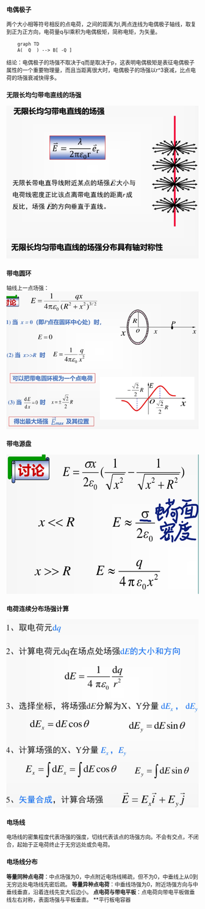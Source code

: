 ### 电偶极子
两个大小相等符号相反的点电荷，之间的距离为l,两点连线为电偶极子轴线，取复到正为正方向，电荷量q与l乘积为电偶极矩，简称电矩，为矢量。
```mermaid
	graph TD
    A(  Q  ) --> B[ -Q ]
```
结论：电偶极子的场强不取决于q而是取决于p，这表明电偶极矩是表征电偶极子属性的一个重要物理量，而且当距离很大时，电偶极子的场强以r^3衰减，比点电荷的场强衰减快得多。
### 无限长均匀带电直线的场强
![输入图片说明](/imgs/2024-05-31/yDYELB5YPrKz1Qc6.jpeg)
### 带电圆环
轴线上一点场强：
![输入图片说明](/imgs/2024-05-31/zGTZJZfSIb7zcMbm.jpeg)
### 带电源盘
![输入图片说明](/imgs/2024-05-31/YeNHHYNULO6C0RNU.jpeg)
### 电荷连续分布场强计算
![输入图片说明](/imgs/2024-05-31/vThjigJcAZpazGru.jpeg)
### 电场线
电场线的密集程度代表场强的强度，切线代表该点的场强方向。不会有交点，不闭合，起始于正电荷终止于无穷远处或负电荷。
### 电场线分布
**等量同种点电荷**：中点场强为0，中点附近电场线稀疏，但不为0，中垂线上从0到无穷远处电场线先密后疏。
**等量异种点电荷**：中垂线场强为0，附近场强方向与中垂线垂直，沿着连线先变大后边小。
**点电荷与带电平板**：点电荷向带电平板做垂线左右对称，表面场强与平板垂直。
**平行板电容器
<!--stackedit_data:
eyJoaXN0b3J5IjpbMTcwNjI2Mzc0MSw1ODM5OTA0ODgsMjQzMD
YzMzc5XX0=
-->